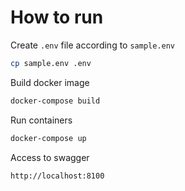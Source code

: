 # How to run

Create `.env` file according to `sample.env`

```bash
cp sample.env .env
```

Build docker image
```bash
docker-compose build
```

Run containers
```bash
docker-compose up
```

Access to swagger
```
http://localhost:8100
```
